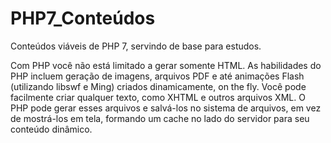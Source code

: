 # PHP7_Conteúdos
 Conteúdos viáveis de PHP 7, servindo de base para estudos.
 
 Com PHP você não está limitado a gerar somente HTML. As habilidades do PHP incluem geração de imagens, arquivos PDF e até animações Flash (utilizando libswf e Ming) criados dinamicamente, on the fly. Você pode facilmente criar qualquer texto, como XHTML e outros arquivos XML. O PHP pode gerar esses arquivos e salvá-los no sistema de arquivos, em vez de mostrá-los em tela, formando um cache no lado do servidor para seu conteúdo dinâmico.
